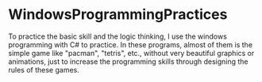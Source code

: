 # WindowsProgrammingPractices
To practice the basic skill and the logic thinking, I use the windows programming with C# to practice.
In these programs, almost of them is the simple game like "pacman", "tetris", etc., without very beautiful graphics or animations,
just to increase the programming skills through designing the rules of these games.
